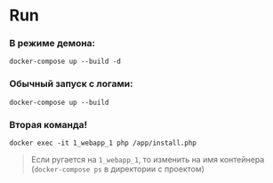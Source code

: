 # Run

### В режиме демона:
`docker-compose up --build -d`

### Обычный запуск с логами:
`docker-compose up --build`

### Вторая команда! 
`docker exec -it 1_webapp_1 php /app/install.php`

> Если ругается на `1_webapp_1`, то изменить на имя контейнера (`docker-compose ps` в директории с проектом)

